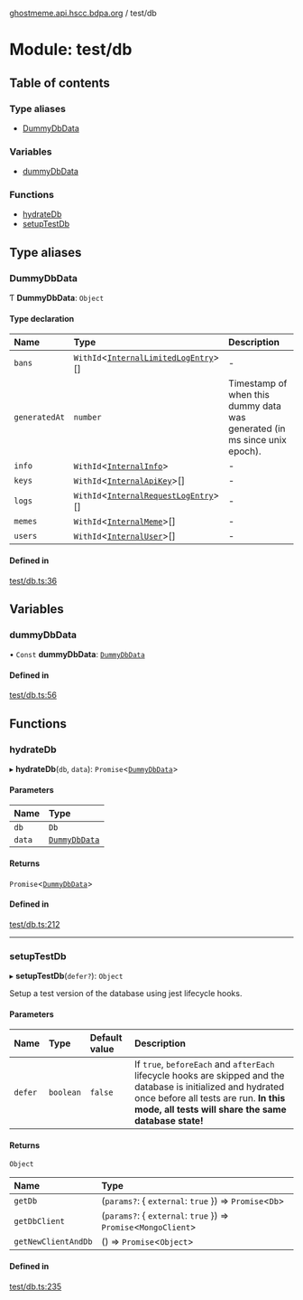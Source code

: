 [ghostmeme.api.hscc.bdpa.org](../README.md) / test/db

# Module: test/db

## Table of contents

### Type aliases

- [DummyDbData](test_db.md#dummydbdata)

### Variables

- [dummyDbData](test_db.md#dummydbdata)

### Functions

- [hydrateDb](test_db.md#hydratedb)
- [setupTestDb](test_db.md#setuptestdb)

## Type aliases

### DummyDbData

Ƭ **DummyDbData**: `Object`

#### Type declaration

| Name | Type | Description |
| :------ | :------ | :------ |
| `bans` | `WithId`<[`InternalLimitedLogEntry`](types_global.md#internallimitedlogentry)\>[] | - |
| `generatedAt` | `number` | Timestamp of when this dummy data was generated (in ms since unix epoch). |
| `info` | `WithId`<[`InternalInfo`](types_global.md#internalinfo)\> | - |
| `keys` | `WithId`<[`InternalApiKey`](types_global.md#internalapikey)\>[] | - |
| `logs` | `WithId`<[`InternalRequestLogEntry`](types_global.md#internalrequestlogentry)\>[] | - |
| `memes` | `WithId`<[`InternalMeme`](types_global.md#internalmeme)\>[] | - |
| `users` | `WithId`<[`InternalUser`](types_global.md#internaluser)\>[] | - |

#### Defined in

[test/db.ts:36](https://github.com/nhscc/ghostmeme.api.hscc.bdpa.org/blob/40f330c/test/db.ts#L36)

## Variables

### dummyDbData

• `Const` **dummyDbData**: [`DummyDbData`](test_db.md#dummydbdata)

#### Defined in

[test/db.ts:56](https://github.com/nhscc/ghostmeme.api.hscc.bdpa.org/blob/40f330c/test/db.ts#L56)

## Functions

### hydrateDb

▸ **hydrateDb**(`db`, `data`): `Promise`<[`DummyDbData`](test_db.md#dummydbdata)\>

#### Parameters

| Name | Type |
| :------ | :------ |
| `db` | `Db` |
| `data` | [`DummyDbData`](test_db.md#dummydbdata) |

#### Returns

`Promise`<[`DummyDbData`](test_db.md#dummydbdata)\>

#### Defined in

[test/db.ts:212](https://github.com/nhscc/ghostmeme.api.hscc.bdpa.org/blob/40f330c/test/db.ts#L212)

___

### setupTestDb

▸ **setupTestDb**(`defer?`): `Object`

Setup a test version of the database using jest lifecycle hooks.

#### Parameters

| Name | Type | Default value | Description |
| :------ | :------ | :------ | :------ |
| `defer` | `boolean` | `false` | If `true`, `beforeEach` and `afterEach` lifecycle hooks are skipped and the database is initialized and hydrated once before all tests are run. **In this mode, all tests will share the same database state!** |

#### Returns

`Object`

| Name | Type |
| :------ | :------ |
| `getDb` | (`params?`: { `external`: ``true``  }) => `Promise`<`Db`\> |
| `getDbClient` | (`params?`: { `external`: ``true``  }) => `Promise`<`MongoClient`\> |
| `getNewClientAndDb` | () => `Promise`<`Object`\> |

#### Defined in

[test/db.ts:235](https://github.com/nhscc/ghostmeme.api.hscc.bdpa.org/blob/40f330c/test/db.ts#L235)
